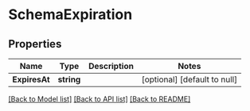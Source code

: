 # SchemaExpiration

## Properties
Name | Type | Description | Notes
------------ | ------------- | ------------- | -------------
**ExpiresAt** | **string** |  | [optional] [default to null]

[[Back to Model list]](../README.md#documentation-for-models) [[Back to API list]](../README.md#documentation-for-api-endpoints) [[Back to README]](../README.md)


